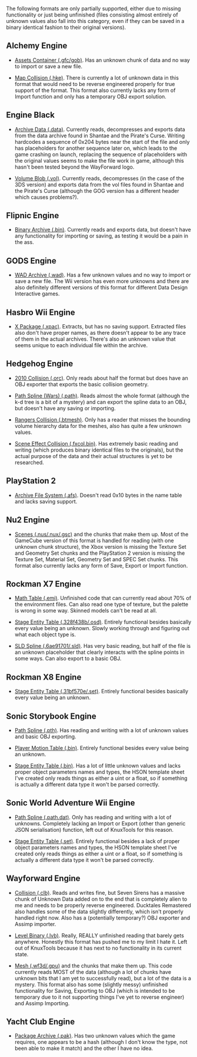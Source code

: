The following formats are only partially supported, either due to missing functionality or just being unfinished (files consisting almost entirely of unknown values also fall into this category, even if they can be saved in a binary identical fashion to their original versions).

## Alchemy Engine

- [Assets Container (.gfc/gob)](KnuxLib/Engines/Alchemy/AssetsContainer.cs). Has an unknown chunk of data and no way to import or save a new file.

- [Map Collision (.hke)](KnuxLib/Engines/Alchemy/Collision.cs). There is currently a lot of unknown data in this format that would need to be reverse engineered properly for true support of the format. This format also currently lacks any form of Import function and only has a temporary OBJ export solution.

## Engine Black

- [Archive Data (.data)](KnuxLib/Engines/Black/DataArchive.cs). Currently reads, decompresses and exports data from the data archive found in Shantae and the Pirate's Curse. Writing hardcodes a sequence of 0x204 bytes near the start of the file and only has placeholders for another sequence later on, which leads to the game crashing on launch, replacing the sequence of placeholders with the original values seems to make the file work in game, although this hasn't been tested beyond the WayForward logo.

- [Volume Blob (.vol)](KnuxLib/Engines/Black/VolumeBlob.cs). Currently reads, decompresses (in the case of the 3DS version) and exports data from the vol files found in Shantae and the Pirate's Curse (although the GOG version has a different header which causes problems?).

## Flipnic Engine

- [Binary Archive (.bin)](KnuxLib/Engines/Flipnic/BinaryArchive.cs). Currently reads and exports data, but doesn't have any functionality for importing or saving, as testing it would be a pain in the ass.

## GODS Engine

- [WAD Archive (.wad)](KnuxLib/Engines/Gods/WAD.cs). Has a few unknown values and no way to import or save a new file. The Wii version has even more unknowns and there are also definitely different versions of this format for different Data Design Interactive games.

## Hasbro Wii Engine

- [X Package (.xpac)](KnuxLib/Engines/HasbroWii/XPackage.cs). Extracts, but has no saving support. Extracted files also don't have proper names, as there doesn't appear to be any trace of them in the actual archives. There's also an unknown value that seems unique to each individual file within the archive.

## Hedgehog Engine

- [2010 Collision (.orc)](KnuxLib/Engines/Hedgehog/Collision_2010.cs). Only reads about half the format but does have an OBJ exporter that exports the basic collision geometry.

- [Path Spline (Wars) (.path)](KnuxLib/Engines/Hedgehog/PathSpline_Wars.cs). Reads almost the whole format (although the k-d tree is a bit of a mystery) and can export the spline data to an OBJ, but doesn't have any saving or importing.

- [Rangers Collision (.btmesh)](KnuxLib/Engines/Hedgehog/Collision_Rangers.cs). Only has a reader that misses the bounding volume hierarchy data for the meshes, also has quite a few unknown values.

- [Scene Effect Collision (.fxcol.bin)](KnuxLib/Engines/Hedgehog/SceneEffectCollision.cs). Has extremely basic reading and writing (which produces binary identical files to the originals), but the actual purpose of the data and their actual structures is yet to be researched.

## PlayStation 2

- [Archive File System (.afs)](KnuxLib/Engines/Playstation2/ArchiveFileSystem.cs). Doesn't read 0x10 bytes in the name table and lacks saving support.

## Nu2 Engine

- [Scenes (.nus/.nux/.gsc)](KnuxLib/Engines/Nu2/Scene.cs) and the chunks that make them up. Most of the GameCube version of this format is handled for reading (with one unknown chunk structure), the Xbox version is missing the Texture Set and Geometry Set chunks and the PlayStation 2 version is missing the Texture Set, Material Set, Geometry Set and SPEC Set chunks. This format also currently lacks any form of Save, Export or Import function.

## Rockman X7 Engine

- [Math Table (.emi)](KnuxLib/Engines/RockmanX7/MathTable.cs). Unfinished code that can currently read about 70% of the environment files. Can also read one type of texture, but the palette is wrong in some way. Skinned models can't be read at all.

- [Stage Entity Table (.328f438b/.osd)](KnuxLib/Engines/RockmanX7/StageEntityTable.cs). Entirely functional besides basically every value being an unknown. Slowly working through and figuring out what each object type is.

- [SLD Spline (.6ae91701/.sld)](KnuxLib/Engines/RockmanX7/SLDSpline.cs). Has very basic reading, but half of the file is an unknown placeholder that clearly interacts with the spline points in some ways. Can also export to a basic OBJ.

## Rockman X8 Engine

- [Stage Entity Table (.31bf570e/.set)](KnuxLib/Engines/RockmanX8/StageEntityTable.cs). Entirely functional besides basically every value being an unknown.

## Sonic Storybook Engine

- [Path Spline (.pth)](KnuxLib/Engines/Storybook/PathSpline.cs). Has reading and writing with a lot of unknown values and basic OBJ exporting.

- [Player Motion Table (.bin)](KnuxLib/Engines/Storybook/PlayerMotionTable.cs). Entirely functional besides every value being an unknown.

- [Stage Entity Table (.bin)](KnuxLib/Engines/Storybook/StageEntityTable.cs). Has a lot of little unknown values and lacks proper object parameters names and types, the HSON template sheet I've created only reads things as either a uint or a float, so if something is actually a different data type it won't be parsed correctly.

## Sonic World Adventure Wii Engine

- [Path Spline (.path.dat)](KnuxLib/Engines/WorldAdventureWii/PathSpline.cs). Only has reading and writing with a lot of unknowns. Completely lacking an Import or Export (other than generic JSON serialisation) function, left out of KnuxTools for this reason.

- [Stage Entity Table (.set)](KnuxLib/Engines/WorldAdventureWii/StageEntityTable.cs). Entirely functional besides a lack of proper object parameters names and types, the HSON template sheet I've created only reads things as either a uint or a float, so if something is actually a different data type it won't be parsed correctly.

## Wayforward Engine

- [Collision (.clb)](KnuxLib/Engines/Wayforward/Collision.cs). Reads and writes fine, but Seven Sirens has a massive chunk of Unknown Data added on to the end that is completely alien to me and needs to be properly reverse engineered. Ducktales Remastered also handles some of the data slightly differently, which isn't properly handled right now. Also has a (potentially temporary?) OBJ exporter and Assimp importer.

- [Level Binary (.lvb)](KnuxLib/Engines/Wayforward/LevelBinary.cs). Really, REALLY unfinished reading that barely gets anywhere. Honestly this format has pushed me to my limit I hate it. Left out of KnuxTools because it has next to no functionality in its current state.

- [Mesh (.wf3d/.gpu)](KnuxLib/Engines/Wayforward/Mesh.cs) and the chunks that make them up. This code currently reads MOST of the data (although a lot of chunks have unknown bits that I am yet to successfully read), but a lot of the data is a mystery. This format also has some (slightly messy) unfinished functionality for Saving, Exporting to OBJ (which is intended to be temporary due to it not supporting things I've yet to reverse engineer) and Assimp Importing.

## Yacht Club Engine

- [Package Archive (.pak)](KnuxLib/Engines/YachtClub/Package.cs). Has two unknown values which the game requires, one appears to be a hash (although I don't know the type, not been able to make it match) and the other I have no idea.